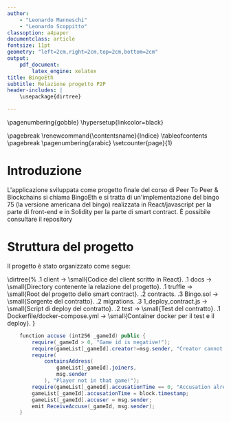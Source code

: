 ```yaml
---
author:
	- "Leonardo Manneschi"
	- "Leonardo Scoppitto"
classoption: a4paper
documentclass: article
fontsize: 11pt
geometry: "left=2cm,right=2cm,top=2cm,bottom=2cm"
output:
	pdf_document:
		latex_engine: xelatex
title: BingoEth
subtitle: Relazione progetto P2P
header-includes: |
    \usepackage{dirtree}

---
```

\pagenumbering{gobble}
\hypersetup{linkcolor=black}

\pagebreak
\renewcommand{\contentsname}{Indice}
\tableofcontents
\pagebreak
\pagenumbering{arabic}
\setcounter{page}{1}

# Introduzione

L'applicazione sviluppata come progetto finale del corso di Peer To Peer & Blockchains si chiama BingoEth e si tratta di un'implementazione del bingo 75 (la versione americana del bingo) realizzata in React/javascript per la parte di front-end e in Solidity per la parte di smart contract.
È possibile consultare il repository

# Struttura del progetto

Il progetto è stato organizzato come segue:

\dirtree{%
.1 client $\rightarrow$ \small{Codice del client scritto in React}.
.1 docs $\rightarrow$ \small{Directory contenente la relazione del progetto}.
.1 truffle $\rightarrow$ \small{Root del progetto dello smart contract}.
.2 contracts.
.3 Bingo.sol $\rightarrow$ \small{Sorgente del contratto}.
.2 migrations.
.3 1\_deploy\_contract.js $\rightarrow$ \small{Script di deploy del contratto}.
.2 test $\rightarrow$ \small{Test del contratto}.
.1 Dockerfile/docker-compose.yml $\rightarrow$ \small{Container docker per il test e il deploy}.
}

```java
    function accuse (int256 _gameId) public {
        require(_gameId > 0, "Game id is negative!");
        require(gameList[_gameId].creator!=msg.sender, "Creator cannot accuse!");
        require(
            containsAddress(
                gameList[_gameId].joiners,
                msg.sender
            ), "Player not in that game!");
        require(gameList[_gameId].accusationTime == 0, "Accusation already made!");
        gameList[_gameId].accusationTime = block.timestamp;
        gameList[_gameId].accuser = msg.sender;
        emit ReceiveAccuse(_gameId, msg.sender);
    }
```
